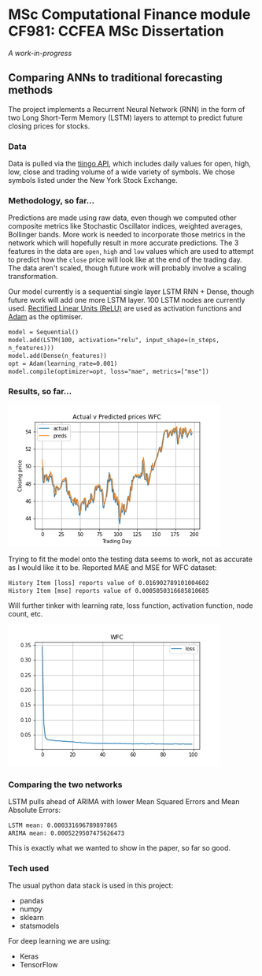 # MSc Computational Finance module CF981: CCFEA MSc Dissertation

_A work-in-progress_

## Comparing ANNs to traditional forecasting methods

The project implements a Recurrent Neural Network (RNN) in the form of two Long Short-Term Memory (LSTM) layers to attempt to predict future closing prices for stocks.

### Data
Data is pulled via the [tiingo API](https://api.tiingo.com/), which includes daily values for open, high, low, close and trading volume of a wide variety of symbols. We chose symbols listed under the New York Stock Exchange.

### Methodology, so far...
Predictions are made using raw data, even though we computed other composite metrics like Stochastic Oscillator indices, weighted averages, Bollinger bands. More work is needed to incorporate those metrics in the network which will hopefully result in more accurate predictions. The 3 features in the data are `open`, `high` and `low` values which are used to attempt to predict how the `close` price will look like at the end of the trading day. The data aren't scaled, though future work will probably involve a scaling transformation.

Our model currently is a sequential single layer LSTM RNN + Dense, though future work will add one more LSTM layer. 100 LSTM nodes are currently used. [Rectified Linear Units (ReLU)](https://keras.io/api/layers/activations/) are used as activation functions and [Adam](https://arxiv.org/abs/1412.6980) as the optimiser.

```
model = Sequential()
model.add(LSTM(100, activation="relu", input_shape=(n_steps, n_features)))
model.add(Dense(n_features))
opt = Adam(learning_rate=0.001)
model.compile(optimizer=opt, loss="mae", metrics=["mse"])
```

### Results, so far...

![Predictions on the testing set of a stock dataset](assets/WFC.png)


Trying to fit the model onto the testing data seems to work, not as accurate as I would like it to be.
Reported MAE and MSE for WFC dataset: 
```
History Item [loss] reports value of 0.016902789101004602
History Item [mse] reports value of 0.0005050316685810685
```
Will further tinker with learning rate, loss function, activation function, node count, etc.

![AAPL training loss](assets/losses/WFC.png)

### Comparing the two networks
LSTM pulls ahead of ARIMA with lower Mean Squared Errors and Mean Absolute Errors:
```
LSTM mean: 0.000331696789897865
ARIMA mean: 0.0005229507475626473
```
This is exactly what we wanted to show in the paper, so far so good.

### Tech used
The usual python data stack is used in this project:
* pandas
* numpy
* sklearn
* statsmodels

For deep learning we are using:
* Keras
* TensorFlow


